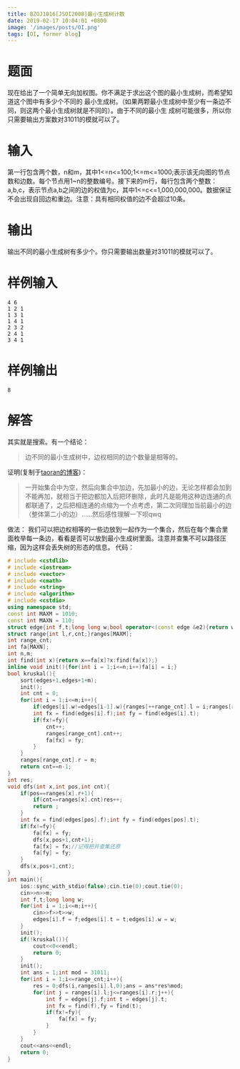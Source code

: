 ```yaml
---
title: BZOJ1016[JSOI2008]最小生成树计数
date: 2019-02-17 10:04:01 +0800
image: '/images/posts/OI.png'
tags: [OI, former blog]
---
```


# 题面
现在给出了一个简单无向加权图。你不满足于求出这个图的最小生成树，而希望知道这个图中有多少个不同的 最小生成树。（如果两颗最小生成树中至少有一条边不同，则这两个最小生成树就是不同的）。由于不同的最小生 成树可能很多，所以你只需要输出方案数对31011的模就可以了。

#  输入
第一行包含两个数，n和m，其中1<=n<=100;1<=m<=1000;表示该无向图的节点数和边数。每个节点用1~n的整数编号。接下来的m行，每行包含两个整数：a,b,c，表示节点a,b之间的边的权值为c，其中1<=c<=1,000,000,000。数据保证不会出现自回边和重边。注意：具有相同权值的边不会超过10条。

# 输出
输出不同的最小生成树有多少个。你只需要输出数量对31011的模就可以了。

#  样例输入
```
4 6
1 2 1
1 3 1
1 4 1
2 3 2
2 4 1
3 4 1
```
#  样例输出
```
8
```
# 解答
其实就是搜索。有一个结论：
>边不同的最小生成树中，边权相同的边个数量是相等的。

证明(复制于[taoran的博客](https://www.luogu.org/blog/taoran/solution-p4208))：
>一开始集合中为空，然后向集合中加边，先加最小的边，无论怎样都会加到不能再加，就相当于把边都加入后把环删除，此时凡是能用这种边连通的点都联通了，之后把相连通的点缩为一个点考虑，第二次同理加当前最小的边（整体第二小的边）......然后感性理解一下呗qwq

做法：
我们可以把边权相等的一些边放到一起作为一个集合，然后在每个集合里面枚举每一条边，看看是否可以放到最小生成树里面。注意并查集不可以路径压缩，因为这样会丢失树的形态的信息。
代码：
```cpp
# include <cstdlib>
# include <iostream>
# include <vector>
# include <cmath>
# include <string>
# include <algorithm>
# include <cstdio>
using namespace std;
const int MAXM = 1010;
const int MAXN = 110;
struct edge{int f,t;long long w;bool operator<(const edge &e2){return w<e2.w;}}edges[MAXM];
struct range{int l,r,cnt;}ranges[MAXM];
int range_cnt;
int fa[MAXN];
int n,m;
int find(int x){return x==fa[x]?x:find(fa[x]);}
inline void init(){for(int i = 1;i<=n;i++)fa[i] = i;}
bool kruskal(){
    sort(edges+1,edges+1+m);
    init();
    int cnt = 0;
    for(int i = 1;i<=m;i++){
        if(edges[i].w!=edges[i-1].w){ranges[++range_cnt].l = i;ranges[range_cnt-1].r = i - 1;}
        int fx = find(edges[i].f);int fy = find(edges[i].t);
        if(fx!=fy){
            cnt++;
            ranges[range_cnt].cnt++;
            fa[fx] = fy;
        }
    }
    ranges[range_cnt].r = m;
    return cnt==n-1;
}
int res;
void dfs(int x,int pos,int cnt){
    if(pos==ranges[x].r+1){
        if(cnt==ranges[x].cnt)res++;
        return ;
    }
    int fx = find(edges[pos].f);int fy = find(edges[pos].t);
    if(fx!=fy){
        fa[fx] = fy;
        dfs(x,pos+1,cnt+1);
        fa[fx] = fx;//记得把并查集还原
        fa[fy] = fy;
    }
    dfs(x,pos+1,cnt);
}
int main(){
    ios::sync_with_stdio(false);cin.tie(0);cout.tie(0);
    cin>>n>>m;
    int f,t;long long w;
    for(int i = 1;i<=m;i++){
        cin>>f>>t>>w;
        edges[i].f = f;edges[i].t = t;edges[i].w = w;
    }
    init();
    if(!kruskal()){
        cout<<0<<endl;
        return 0;
    }
    init();
    int ans = 1;int mod = 31011;
    for(int i = 1;i<=range_cnt;i++){
        res = 0;dfs(i,ranges[i].l,0);ans = ans*res%mod;
        for(int j = ranges[i].l;j<=ranges[i].r;j++){
            int f = edges[j].f;int t = edges[j].t;
            int fx = find(f),fy = find(t);
            if(fx!=fy){
                fa[fx] = fy;
            }
        }
    }
    cout<<ans<<endl;
    return 0;
}
```